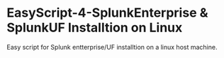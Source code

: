 # EasyScript-4-SplunkEnterprise & SplunkUF Installtion on Linux
Easy script for Splunk entterprise/UF installtion on a linux host machine.
